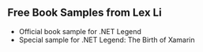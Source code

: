 Free Book Samples from Lex Li
-----------------------------

* Official book sample for .NET Legend
* Special sample for .NET Legend: The Birth of Xamarin
